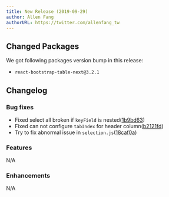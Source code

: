 ```yaml
---
title: New Release (2019-09-29)
author: Allen Fang
authorURL: https://twitter.com/allenfang_tw
---
```


## Changed Packages

We got following packages version bump in this release:

* `react-bootstrap-table-next@3.2.1`


## Changelog

### Bug fixes
* Fixed select all broken if `keyField` is nested([1b9bd63](https://github.com/react-bootstrap-table/react-bootstrap-table2/pull/1109/commits/1b9bd6337090e938e6a438b29096fda6802fcc1a))
* Fixed can not configure `tabIndex` for header column([b2121fd](https://github.com/react-bootstrap-table/react-bootstrap-table2/pull/1109/commits/b2121fdf24b557de33068b8b13ba853f758bee02))
* Try to fix abnormal issue in `selection.js`([18caf0a](https://github.com/react-bootstrap-table/react-bootstrap-table2/pull/1109/commits/18caf0ac8df5dfdfe0a68ff19e244c9036820e2f))

### Features
N/A

### Enhancements
N/A